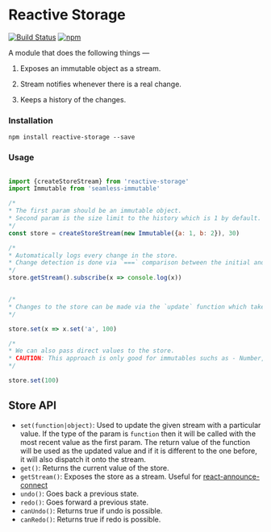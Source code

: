 # Reactive Storage 
[![Build Status](https://travis-ci.org/tusharmath/reactive-storage.svg?branch=master)](https://travis-ci.org/tusharmath/reactive-storage)
[![npm](https://img.shields.io/npm/v/reactive-storage.svg)](reactive-storage)



A module that does the following things —

1. Exposes an immutable object as a stream.

2. Stream notifies whenever there is a real change.

3. Keeps a history of the changes.

### Installation

```
npm install reactive-storage --save
```

### Usage

```javascript

import {createStoreStream} from 'reactive-storage'
import Immutable from 'seamless-immutable'

/*
* The first param should be an immutable object.
* Second param is the size limit to the history which is 1 by default.
*/
const store = createStoreStream(new Immutable({a: 1, b: 2}), 30)

/*
* Automatically logs every change in the store.
* Change detection is done via `===` comparison between the initial and the final store values.
*/
store.getStream().subscribe(x => console.log(x))


/*
* Changes to the store can be made via the `update` function which takes a `callback` as a param. The `callback` is called with the current value of the store. 
*/

store.set(x => x.set('a', 100)

/*
* We can also pass direct values to the store.
* CAUTION: This approach is only good for immutables suchs as - Number, Boolean, String etc. Use a library like ImmutableJS to work with complex data structures.
*/

store.set(100)

```

## Store API

- `set(function|object)`: Used to update the given stream with a particular value. If the type of the param is `function` then it will be called with the most recent value as the first param. The return value of the function will be used as the updated value and if it is different to the one before, it will also dispatch it onto the stream.
- `get()`: Returns the current value of the store.
- `getStream()`: Exposes the store as a stream. Useful for [react-announce-connect](https://travis-ci.org/tusharmath/react-announce-connect) 
- `undo()`: Goes back a previous state.
- `redo()`: Goes forward a previous state.
- `canUndo()`: Returns true if undo is possible.
- `canRedo()`: Returns true if redo is possible.

